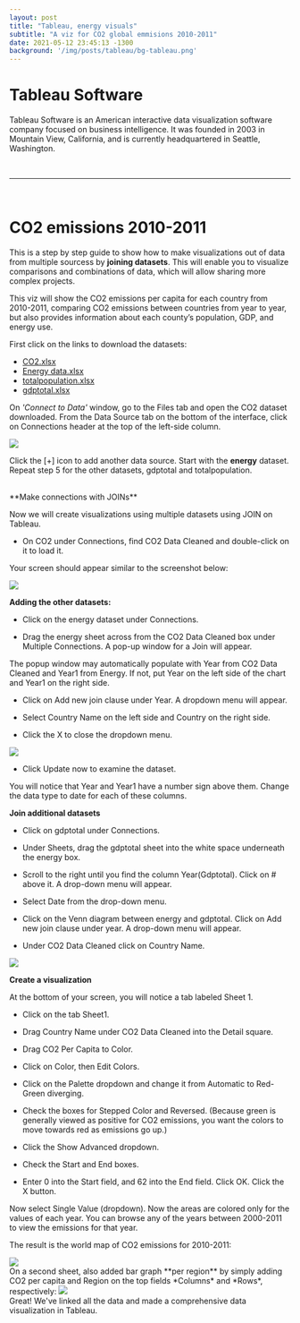 ```yaml
---
layout: post
title: "Tableau, energy visuals"
subtitle: "A viz for CO2 global emmisions 2010-2011"
date: 2021-05-12 23:45:13 -1300
background: '/img/posts/tableau/bg-tableau.png'
---
```


# Tableau Software #

Tableau Software is an American interactive data visualization software company focused on business intelligence. It was founded in 2003 in Mountain View, California, and is currently headquartered in Seattle, Washington.

<br>
<hr>
<br>

# CO2 emissions 2010-2011 #

This is a step by step guide to show how to make visualizations out of data from multiple sourcess by **joining datasets**. This will enable you to visualize comparisons and combinations of data, which will allow sharing more complex projects.

This viz will show the CO2 emissions per capita for each country from 2010-2011, comparing CO2 emissions between countries from year to year, but also provides information about each county’s population, GDP, and energy use. 

First click on the links to download the datasets:


- [CO2.xlsx](https://d3c33hcgiwev3.cloudfront.net/L2hkvFNhSXeoZLxTYQl3nA_5566727b2d444172b56efc2ff36565ac_CO2.xlsx?Expires=1626393600&Signature=AaxNLfL-gHLgqE0grftBjH549t9hwv7XjcMoe17pXtmrW5zzDLp-CCIMMLNdXjAHOwvQfi0Md7UQbNX-6vPDyCEXYVnjGELP6Qm5RVf~ckuY2lhitj93yPrct~sv2wpDGivIW849ghYdcC5rknlM3BkiejV2D1hd6kGmaAgD7ZM_&Key-Pair-Id=APKAJLTNE6QMUY6HBC5A)
- [Energy data.xlsx](https://d3c33hcgiwev3.cloudfront.net/HvJxDD-oQbSycQw_qMG0mQ_94f08b5298d94325abdb9d843618b58e_Energy-data.xlsx?Expires=1626393600&Signature=Lb5B1zMZA3VpcEwzQSEv-UhKcl4-gKR918arSFQTn8e9ZlMqHh34szebva6mo9C7u6BQ138Etz2WhcpSsO8R2QG72~ZDAx~ilcD~7zz9XbkHI8henY~rYjkYHWrSDa4AEq5n5yLghldl191Kj2d~8p5CXQ~1crvblyadpAAV1c8_&Key-Pair-Id=APKAJLTNE6QMUY6HBC5A)
- [totalpopulation.xlsx](https://d3c33hcgiwev3.cloudfront.net/AFPt1QKBRbKT7dUCgYWy9A_e5063a3d2680444681fa33afc140fca2_totalpopulation.xlsx?Expires=1626393600&Signature=Db6PGZtuOl~6jO5SXGPdeMv3vf7VX5M2YDAiX0oYK10n3x~mkEj~P5wpRBDZxv-2kqzsAlxJ4V0fTt5gTO-s605Swcyhc4ZZYeCYxoupoobFL8Sq8JjPrT2IKjIyZQWExLz4a8unykBpob3yUs42U0j3v8icuiP7gGIIgnIcg6I_&Key-Pair-Id=APKAJLTNE6QMUY6HBC5A)
- [gdptotal.xlsx](https://d3c33hcgiwev3.cloudfront.net/6lyds9u2TRqcnbPbth0aOQ_6869b3e9e1d04ba2bf9cd3d8312108af_gdptotal.xlsx?Expires=1626393600&Signature=PsqrtO-u2NglGR5COn4OwIw6Rhw7aFAv7z9d9CV5WapCYWpTTEfsfbNkeDEmUgmRlm0-mrrP0kqIzW6EYCUXSGlduDYtKtASCr5melvY3BfE9pH4SJlUvKPEIxWUPF2hhYIarUp4KDuaN~iSoE6XsIO32qQABanEqop8-ocYYo4_&Key-Pair-Id=APKAJLTNE6QMUY6HBC5A)

On *'Connect to Data'* window, go to the Files tab and open the CO2 dataset downloaded. From the Data Source tab on the bottom of the interface, click on Connections header at the top of the left-side column. 

<img src="/img/posts/tableau/img01.png" class="reduced">

Click the [+] icon to add another data source. Start with the **energy** dataset.
Repeat step 5 for the other datasets, gdptotal and totalpopulation.

<br>
**Make connections with JOINs**

Now we will create visualizations using multiple datasets using JOIN on Tableau.

- On CO2 under Connections, find CO2 Data Cleaned and double-click on it to load it.

Your screen should appear similar to the screenshot below:

<img src="/img/posts/tableau/img03.png">

**Adding the other datasets:**

- Click on the energy dataset under Connections.

- Drag the energy sheet across from the CO2 Data Cleaned box under Multiple Connections. A pop-up window for a Join will appear.

The popup window may automatically populate with Year from CO2 Data Cleaned and Year1 from Energy. If not, put Year on the left side of the chart and Year1 on the right side.

- Click on Add new join clause under Year. A dropdown menu will appear.

- Select Country Name on the left side and Country on the right side.

- Click the X to close the dropdown menu.

<img src="/img/posts/tableau/img04.png">

- Click Update now to examine the dataset.

You will notice that Year and Year1 have a number sign above them. Change the data type to date for each of these columns. 

**Join additional datasets**

- Click on gdptotal under Connections.
 
- Under Sheets, drag the gdptotal sheet into the white space underneath the energy box.  

- Scroll to the right until you find the column Year(Gdptotal). Click on # above it. A drop-down menu will appear.

- Select Date from the drop-down menu.

- Click on the Venn diagram between energy and gdptotal. Click on Add new join clause under year. A drop-down menu will appear. 

- Under CO2 Data Cleaned click on Country Name. 

<img src="/img/posts/tableau/img05.png">


**Create a visualization**

At the bottom of your screen, you will notice a tab labeled Sheet 1.

- Click on the tab Sheet1.

- Drag Country Name under CO2 Data Cleaned into the Detail square.

- Drag CO2 Per Capita to Color.

- Click on Color, then Edit Colors.

- Click on the Palette dropdown and change it from Automatic to Red-Green diverging.

- Check the boxes for Stepped Color and Reversed. (Because green is generally viewed as positive for CO2 emissions, you want the colors to move towards red as emissions go up.)

- Click the Show Advanced dropdown.

- Check the Start and End boxes.

- Enter 0 into the Start field, and 62 into the End field. Click OK. Click the X button.

Now select Single Value (dropdown). Now the areas are colored only for the values of each year. You can browse any of the years between 2000-2011 to view the emissions for that year.

The result is the world map of CO2 emissions for 2010-2011:

<img src="/img/posts/tableau/img06.png">

<br>
On a second sheet, also added bar graph **per region** by simply adding CO2 per capita and Region on the top fields *Columns* and *Rows*, respectively:

<img src="/img/posts/tableau/img07.png">

<br>
Great! We've linked all the data and made a comprehensive data visualization in Tableau.
<br><br><br>